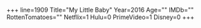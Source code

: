 +++
line=1909
Title="My Little Baby"
Year=2016
Age=""
IMDb=""
RottenTomatoes=""
Netflix=1
Hulu=0
PrimeVideo=1
Disney=0
+++

